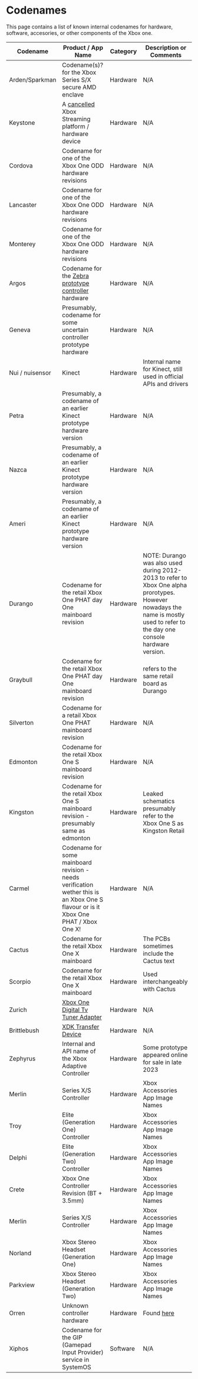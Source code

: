 # Codenames

This page contains a list of known internal codenames for hardware, software, accesories, or other components of the Xbox one.

| Codename        | Product / App Name                                                                                                                     | Category | Description or Comments                                                                                                                                                        |
| --------------- | -------------------------------------------------------------------------------------------------------------------------------------- | -------- | ------------------------------------------------------------------------------------------------------------------------------------------------------------------------------ |
| Arden/Sparkman  | Codename(s)? for the Xbox Series S/X secure AMD enclave                                                                                | Hardware | N/A                                                                                                                                                                            |
| Keystone        | A [cancelled](https://kotaku.com/xbox-game-pass-keystone-microsoft-halo-infinite-1849790199) Xbox Streaming platform / hardware device | Hardware | N/A                                                                                                                                                                            |
| Cordova         | Codename for one of the Xbox One ODD hardware revisions                                                                                | Hardware | N/A                                                                                                                                                                            |
| Lancaster       | Codename for one of the Xbox One ODD hardware revisions                                                                                | Hardware | N/A                                                                                                                                                                            |
| Monterey        | Codename for one of the Xbox One ODD hardware revisions                                                                                | Hardware | N/A                                                                                                                                                                            |
| Argos           | Codename for the [Zebra prototype controller](https://x.com/TorusHyperV/status/1690416005564993536?s=20) hardware                      | Hardware | N/A                                                                                                                                                                            |
| Geneva          | Presumably, codename for some uncertain controller prototype hardware                                                                  | Hardware | N/A                                                                                                                                                                            |
| Nui / nuisensor | Kinect                                                                                                                                 | Hardware | Internal name for Kinect, still used in official APIs and drivers                                                                                                              |
| Petra           | Presumably, a codename of an earlier Kinect prototype hardware version                                                                 | Hardware | N/A                                                                                                                                                                            |
| Nazca           | Presumably, a codename of an earlier Kinect prototype hardware version                                                                 | Hardware | N/A                                                                                                                                                                            |
| Ameri           | Presumably, a codename of an earlier Kinect prototype hardware version                                                                 | Hardware | N/A                                                                                                                                                                            |
| Durango         | Codename for the retail Xbox One PHAT day One mainboard revision                                                                       | Hardware | NOTE: Durango was also used during 2012-2013 to refer to Xbox One alpha prorotypes. However nowadays the name is mostly used to refer to the day one console hardware version. |
| Graybull        | Codename for the retail Xbox One PHAT day One mainboard revision                                                                       | Hardware | refers to the same retail board as Durango                                                                                                                                     |
| Silverton       | Codename for a retail Xbox One PHAT mainboard revision                                                                                 | Hardware | N/A                                                                                                                                                                            |
| Edmonton        | Codename for the retail Xbox One S mainboard revision                                                                                  | Hardware | N/A                                                                                                                                                                            |
| Kingston        | Codename for the retail Xbox One S mainboard revision - presumably same as edmonton                                                    | Hardware | Leaked schematics presumably refer to the Xbox One S as Kingston Retail                                                                                                        |
| Carmel          | Codename for some mainboard revision - needs verification wether this is an Xbox One S flavour or is it Xbox One PHAT / Xbox One X!    | Hardware | N/A                                                                                                                                                                            |
| Cactus          | Codename for the retail Xbox One X mainboard                                                                                           | Hardware | The PCBs sometimes include the Cactus text                                                                                                                                     |
| Scorpio         | Codename for the retail Xbox One X mainboard                                                                                           | Hardware | Used interchangeably with Cactus                                                                                                                                               |
| Zurich          | [Xbox One Digital Tv Tuner Adapter](https://www.amazon.de/Xbox-One-Digital-TV-Tuner/dp/B00E97HVJI)                                     | Hardware | N/A                                                                                                                                                                            |
| Brittlebush     | [XDK Transfer Device](../hardware/xdk_transfer.md)                                                                                     | Hardware | N/A                                                                                                                                                                            |
| Zephyrus        | Internal and API name of the Xbox Adaptive Controller                                                                                  | Hardware | Some prototype appeared online for sale in late 2023                                                                                                                           |
| Merlin          | Series X/S Controller                                                                                                                  | Hardware | Xbox Accessories App Image Names                                                                                                                                               |
| Troy            | Elite (Generation One) Controller                                                                                                      | Hardware | Xbox Accessories App Image Names                                                                                                                                               |
| Delphi          | Elite (Generation Two) Controller                                                                                                      | Hardware | Xbox Accessories App Image Names                                                                                                                                               |
| Crete           | Xbox One Controller Revision (BT + 3.5mm)                                                                                              | Hardware | Xbox Accessories App Image Names                                                                                                                                               |
| Merlin          | Series X/S Controller                                                                                                                  | Hardware | Xbox Accessories App Image Names                                                                                                                                               |
| Norland         | Xbox Stereo Headset (Generation One)                                                                                                   | Hardware | Xbox Accessories App Image Names                                                                                                                                               |
| Parkview        | Xbox Stereo Headset (Generation Two)                                                                                                   | Hardware | Xbox Accessories App Image Names                                                                                                                                               |
| Orren           | Unknown controller hardware                                                                                                            | Hardware | Found [here](https://xbaccessories.blob.core.windows.net/accessories/M/XB_GA_ew92RW1KHEGfgr6ZoY3DyQ.json)                                                                      |
| Xiphos          | Codename for the GIP (Gamepad Input Provider) service in SystemOS                                                                      | Software | N/A                                                                                                                                                                            |
